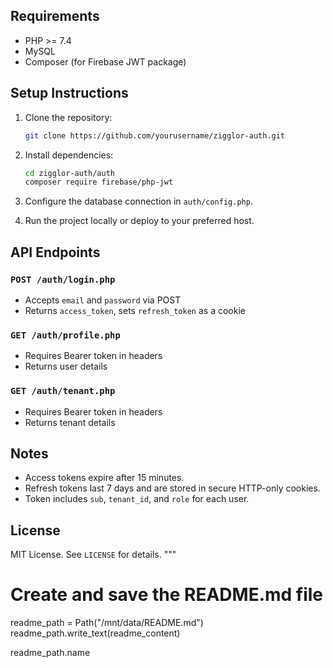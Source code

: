 
## Requirements

- PHP >= 7.4
- MySQL
- Composer (for Firebase JWT package)

## Setup Instructions

1. Clone the repository:
    ```bash
    git clone https://github.com/yourusername/zigglor-auth.git
    ```

2. Install dependencies:
    ```bash
    cd zigglor-auth/auth
    composer require firebase/php-jwt
    ```

3. Configure the database connection in `auth/config.php`.

4. Run the project locally or deploy to your preferred host.

## API Endpoints

### `POST /auth/login.php`
- Accepts `email` and `password` via POST
- Returns `access_token`, sets `refresh_token` as a cookie

### `GET /auth/profile.php`
- Requires Bearer token in headers
- Returns user details

### `GET /auth/tenant.php`
- Requires Bearer token in headers
- Returns tenant details

## Notes

- Access tokens expire after 15 minutes.
- Refresh tokens last 7 days and are stored in secure HTTP-only cookies.
- Token includes `sub`, `tenant_id`, and `role` for each user.

## License

MIT License. See `LICENSE` for details.
"""

# Create and save the README.md file
readme_path = Path("/mnt/data/README.md")
readme_path.write_text(readme_content)

readme_path.name
